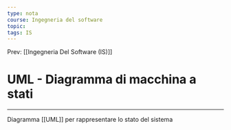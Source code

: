 ```yaml
---
type: nota
course: Ingegneria del software
topic: 
tags: IS
---
```


Prev: [[Ingegneria Del Software (IS)]]

# UML - Diagramma di macchina a stati
---
Diagramma [[UML]] per rappresentare lo stato del sistema 
